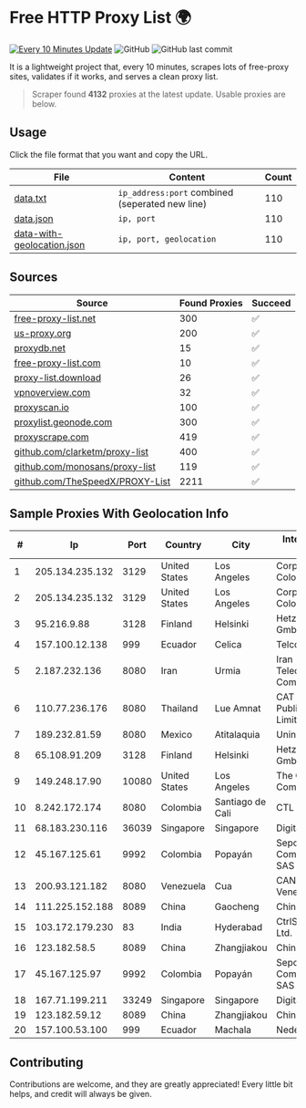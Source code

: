 
# Free HTTP Proxy List 🌍

[![Every 10 Minutes Update](https://github.com/mertguvencli/http-proxy-list/actions/workflows/main.yml/badge.svg?branch=main)](https://github.com/mertguvencli/http-proxy-list/actions/workflows/main.yml)
![GitHub](https://img.shields.io/github/license/mertguvencli/http-proxy-list)
![GitHub last commit](https://img.shields.io/github/last-commit/mertguvencli/http-proxy-list)

It is a lightweight project that, every 10 minutes, scrapes lots of free-proxy sites, validates if it works, and serves a clean proxy list.


> Scraper found **4132** proxies at the latest update. Usable proxies are below.

## Usage

Click the file format that you want and copy the URL.


|File|Content|Count|
|----|-------|-----|
|[data.txt](https://raw.githubusercontent.com/mertguvencli/http-proxy-list/main/proxy-list/data.txt)|`ip_address:port` combined (seperated new line)|110|
|[data.json](https://raw.githubusercontent.com/mertguvencli/http-proxy-list/main/proxy-list/data.json)|`ip, port`|110|
|[data-with-geolocation.json](https://raw.githubusercontent.com/mertguvencli/http-proxy-list/main/proxy-list/data-with-geolocation.json)|`ip, port, geolocation`|110|

## Sources

|Source|Found Proxies|Succeed|
|------|-------------|-------|
|[free-proxy-list.net](https://free-proxy-list.net)|300|✅|
|[us-proxy.org](https://www.us-proxy.org)|200|✅|
|[proxydb.net](http://proxydb.net)|15|✅|
|[free-proxy-list.com](https://free-proxy-list.com/?page=&port=&type%5B%5D=http&type%5B%5D=https&up_time=0&search=Search)|10|✅|
|[proxy-list.download](https://www.proxy-list.download/HTTP)|26|✅|
|[vpnoverview.com](https://vpnoverview.com/privacy/anonymous-browsing/free-proxy-servers)|32|✅|
|[proxyscan.io](https://www.proxyscan.io)|100|✅|
|[proxylist.geonode.com](https://proxylist.geonode.com/api/proxy-list?limit=300&page=1&sort_by=lastChecked&sort_type=desc&protocols=http,https)|300|✅|
|[proxyscrape.com](https://api.proxyscrape.com/v2/?request=displayproxies&protocol=http&timeout=10000&country=all&ssl=all&anonymity=all)|419|✅|
|[github.com/clarketm/proxy-list](https://raw.githubusercontent.com/clarketm/proxy-list/master/proxy-list-raw.txt)|400|✅|
|[github.com/monosans/proxy-list](https://raw.githubusercontent.com/monosans/proxy-list/main/proxies/http.txt)|119|✅|
|[github.com/TheSpeedX/PROXY-List](https://raw.githubusercontent.com/TheSpeedX/PROXY-List/master/http.txt)|2211|✅|


## Sample Proxies With Geolocation Info

|#|Ip|Port|Country|City|Internet Service Provider|
|-|--|----|-------|----|-------------------------|
|1|205.134.235.132|3129|United States|Los Angeles|Corporate Colocation Inc|
|2|205.134.235.132|3129|United States|Los Angeles|Corporate Colocation Inc|
|3|95.216.9.88|3128|Finland|Helsinki|Hetzner Online GmbH|
|4|157.100.12.138|999|Ecuador|Celica|Telconet S.A|
|5|2.187.232.136|8080|Iran|Urmia|Iran Telecommunication Company PJS|
|6|110.77.236.176|8080|Thailand|Lue Amnat|CAT Telecom Public Company Limited|
|7|189.232.81.59|8080|Mexico|Atitalaquia|Uninet S.A. de C.V.|
|8|65.108.91.209|3128|Finland|Helsinki|Hetzner Online GmbH|
|9|149.248.17.90|10080|United States|Los Angeles|The Constant Company|
|10|8.242.172.174|8080|Colombia|Santiago de Cali|CTL Colombia|
|11|68.183.230.116|36039|Singapore|Singapore|DigitalOcean, LLC|
|12|45.167.125.61|9992|Colombia|Popayán|Sepcom Comunicaciones SAS|
|13|200.93.121.182|8080|Venezuela|Cua|CANTV Servicios, Venezuela|
|14|111.225.152.188|8089|China|Gaocheng|Chinanet|
|15|103.172.179.230|83|India|Hyderabad|CtrlS Datacenters Ltd.|
|16|123.182.58.5|8089|China|Zhangjiakou|Chinanet|
|17|45.167.125.97|9992|Colombia|Popayán|Sepcom Comunicaciones SAS|
|18|167.71.199.211|33249|Singapore|Singapore|DigitalOcean, LLC|
|19|123.182.59.12|8089|China|Zhangjiakou|Chinanet|
|20|157.100.53.100|999|Ecuador|Machala|Nedetel S.A.|



## Contributing

Contributions are welcome, and they are greatly appreciated! Every
little bit helps, and credit will always be given.

